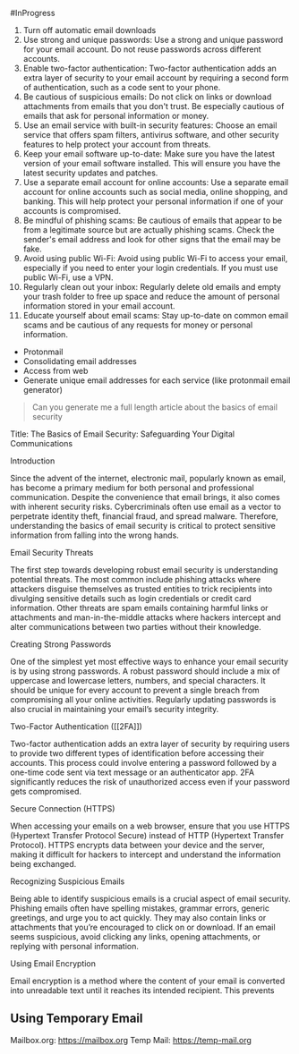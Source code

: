 #InProgress

1. Turn off automatic email downloads
2. Use strong and unique passwords: Use a strong and unique password for your email account. Do not reuse passwords across different accounts.
3. Enable two-factor authentication: Two-factor authentication adds an extra layer of security to your email account by requiring a second form of authentication, such as a code sent to your phone.
4. Be cautious of suspicious emails: Do not click on links or download attachments from emails that you don't trust. Be especially cautious of emails that ask for personal information or money.
5. Use an email service with built-in security features: Choose an email service that offers spam filters, antivirus software, and other security features to help protect your account from threats.
6. Keep your email software up-to-date: Make sure you have the latest version of your email software installed. This will ensure you have the latest security updates and patches.
7. Use a separate email account for online accounts: Use a separate email account for online accounts such as social media, online shopping, and banking. This will help protect your personal information if one of your accounts is compromised.
8. Be mindful of phishing scams: Be cautious of emails that appear to be from a legitimate source but are actually phishing scams. Check the sender's email address and look for other signs that the email may be fake.
9. Avoid using public Wi-Fi: Avoid using public Wi-Fi to access your email, especially if you need to enter your login credentials. If you must use public Wi-Fi, use a VPN.
10. Regularly clean out your inbox: Regularly delete old emails and empty your trash folder to free up space and reduce the amount of personal information stored in your email account.
11. Educate yourself about email scams: Stay up-to-date on common email scams and be cautious of any requests for money or personal information.



- Protonmail
- Consolidating email addresses
- Access from web
- Generate unique email addresses for each service (like protonmail email generator)


> Can you generate me a full length article about the basics of email security 

Title: The Basics of Email Security: Safeguarding Your Digital Communications

Introduction

Since the advent of the internet, electronic mail, popularly known as email, has become a primary medium for both personal and professional communication. Despite the convenience that email brings, it also comes with inherent security risks. Cybercriminals often use email as a vector to perpetrate identity theft, financial fraud, and spread malware. Therefore, understanding the basics of email security is critical to protect sensitive information from falling into the wrong hands.

Email Security Threats

The first step towards developing robust email security is understanding potential threats. The most common include phishing attacks where attackers disguise themselves as trusted entities to trick recipients into divulging sensitive details such as login credentials or credit card information. Other threats are spam emails containing harmful links or attachments and man-in-the-middle attacks where hackers intercept and alter communications between two parties without their knowledge.

Creating Strong Passwords

One of the simplest yet most effective ways to enhance your email security is by using strong passwords. A robust password should include a mix of uppercase and lowercase letters, numbers, and special characters. It should be unique for every account to prevent a single breach from compromising all your online activities. Regularly updating passwords is also crucial in maintaining your email’s security integrity.

Two-Factor Authentication ([[2FA]])

Two-factor authentication adds an extra layer of security by requiring users to provide two different types of identification before accessing their accounts. This process could involve entering a password followed by a one-time code sent via text message or an authenticator app. 2FA significantly reduces the risk of unauthorized access even if your password gets compromised.

Secure Connection (HTTPS)

When accessing your emails on a web browser, ensure that you use HTTPS (Hypertext Transfer Protocol Secure) instead of HTTP (Hypertext Transfer Protocol). HTTPS encrypts data between your device and the server, making it difficult for hackers to intercept and understand the information being exchanged.

Recognizing Suspicious Emails

Being able to identify suspicious emails is a crucial aspect of email security. Phishing emails often have spelling mistakes, grammar errors, generic greetings, and urge you to act quickly. They may also contain links or attachments that you’re encouraged to click on or download. If an email seems suspicious, avoid clicking any links, opening attachments, or replying with personal information.

Using Email Encryption

Email encryption is a method where the content of your email is converted into unreadable text until it reaches its intended recipient. This prevents


## Using Temporary Email

Mailbox.org: https://mailbox.org
Temp Mail: https://temp-mail.org